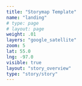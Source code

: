 ```yaml
---
title: "Storymap Template"
name: "landing"
# type: page
# layout: page
weight: .01
layers: "google_satellite"
zoom: 5
lat: 55.0
lng: -97.0
visible: true
layout: "story_overview"
type: "story/story"
---
```


